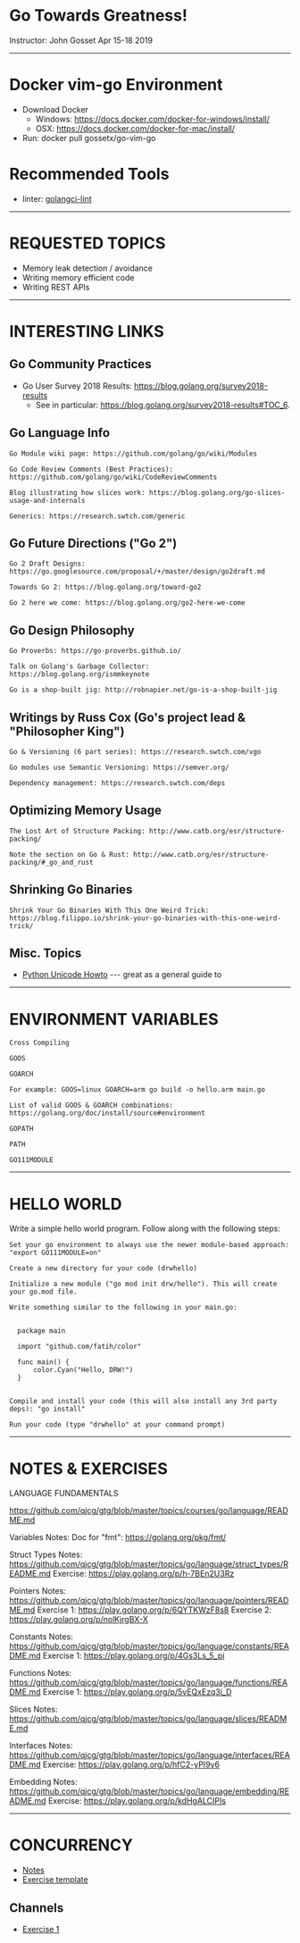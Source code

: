 # Go Towards Greatness!

Instructor: John Gosset
Apr 15-18 2019

----------

# Docker vim-go Environment

 - Download Docker
    - Windows: https://docs.docker.com/docker-for-windows/install/
    - OSX: https://docs.docker.com/docker-for-mac/install/
- Run: docker pull gossetx/go-vim-go


# Recommended Tools

- linter: [golangci-lint](https://github.com/golangci/golangci-lint)

----------

# REQUESTED TOPICS

- Memory leak detection / avoidance
- Writing memory efficient code
- Writing REST APIs

----------

# INTERESTING LINKS

## Go Community Practices

- Go User Survey 2018 Results: https://blog.golang.org/survey2018-results
    - See in particular: https://blog.golang.org/survey2018-results#TOC_6.

## Go Language Info

    Go Module wiki page: https://github.com/golang/go/wiki/Modules

    Go Code Review Comments (Best Practices): https://github.com/golang/go/wiki/CodeReviewComments

    Blog illustrating how slices work: https://blog.golang.org/go-slices-usage-and-internals

    Generics: https://research.swtch.com/generic


## Go Future Directions ("Go 2")

    Go 2 Draft Designs: https://go.googlesource.com/proposal/+/master/design/go2draft.md

    Towards Go 2: https://blog.golang.org/toward-go2

    Go 2 here we come: https://blog.golang.org/go2-here-we-come


## Go Design Philosophy

    Go Proverbs: https://go-proverbs.github.io/

    Talk on Golang's Garbage Collector: https://blog.golang.org/ismmkeynote

    Go is a shop-built jig: http://robnapier.net/go-is-a-shop-built-jig


## Writings by Russ Cox (Go's project lead & "Philosopher King")

    Go & Versioning (6 part series): https://research.swtch.com/vgo

    Go modules use Semantic Versioning: https://semver.org/

    Dependency management: https://research.swtch.com/deps


## Optimizing Memory Usage

    The Lost Art of Structure Packing: http://www.catb.org/esr/structure-packing/

    Note the section on Go & Rust: http://www.catb.org/esr/structure-packing/#_go_and_rust


## Shrinking Go Binaries

    Shrink Your Go Binaries With This One Weird Trick: https://blog.filippo.io/shrink-your-go-binaries-with-this-one-weird-trick/

## Misc. Topics

- [Python Unicode Howto](https://docs.python.org/3/howto/unicode.html) --- great
  as a general guide to 


-----------

# ENVIRONMENT VARIABLES

    Cross Compiling

    GOOS

    GOARCH

    For example: GOOS=linux GOARCH=arm go build -o hello.arm main.go

    List of valid GOOS & GOARCH combinations: https://golang.org/doc/install/source#environment

    GOPATH

    PATH

    GO111MODULE


----------

# HELLO WORLD

Write a simple hello world program. Follow along with the following steps:
    

    Set your go environment to always use the newer module-based approach: "export GO111MODULE=on"

    Create a new directory for your code (drwhello)

    Initialize a new module ("go mod init drw/hello"). This will create your go.mod file.

    Write something similar to the following in your main.go:

      
      package main
      
      import "github.com/fatih/color"
      
      func main() {
          color.Cyan("Hello, DRW!")
      }
      

    Compile and install your code (this will also install any 3rd party deps): "go install"

    Run your code (type "drwhello" at your command prompt)


----------

# NOTES & EXERCISES

LANGUAGE FUNDAMENTALS

https://github.com/qjcg/gtg/blob/master/topics/courses/go/language/README.md

Variables
Notes:
Doc for "fmt": https://golang.org/pkg/fmt/

Struct Types
Notes: https://github.com/qjcg/gtg/blob/master/topics/go/language/struct_types/README.md
Exercise: https://play.golang.org/p/h-7BEn2U3Rz

Pointers
Notes: https://github.com/qjcg/gtg/blob/master/topics/go/language/pointers/README.md
Exercise 1: https://play.golang.org/p/6QYTKWzF8s8
Exercise 2: https://play.golang.org/p/nolKjrgBX-X

Constants
Notes: https://github.com/qjcg/gtg/blob/master/topics/go/language/constants/README.md
Exercise 1: https://play.golang.org/p/4Gs3Ls_5_pi

Functions
Notes: https://github.com/qjcg/gtg/blob/master/topics/go/language/functions/README.md
Exercise 1: https://play.golang.org/p/5vEQxEzq3i_D

Slices
Notes: https://github.com/qjcg/gtg/blob/master/topics/go/language/slices/README.md

Interfaces
Notes: https://github.com/qjcg/gtg/blob/master/topics/go/language/interfaces/README.md
Exercise: https://play.golang.org/p/hfC2-yPI9y6

Embedding
Notes: https://github.com/qjcg/gtg/blob/master/topics/go/language/embedding/README.md
Exercise: https://play.golang.org/p/kdHgALCIPIs

----------

# CONCURRENCY

- [Notes](https://github.com/qjcg/gtg/blob/master/topics/go/concurrency/goroutines/README.md)
- [Exercise template](https://play.golang.org/p/O0FB2gd6-7d)

## Channels
- [Exercise 1](https://play.golang.org/p/gv9lxA3qhH-)
